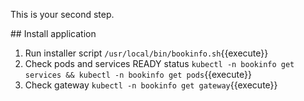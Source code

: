 This is your second step.

## Install application

1. Run installer script `/usr/local/bin/bookinfo.sh`{{execute}}
1. Check pods and services READY status `kubectl -n bookinfo get services && kubectl -n bookinfo get pods`{{execute}}
1. Check gateway `kubectl -n bookinfo get gateway`{{execute}}
